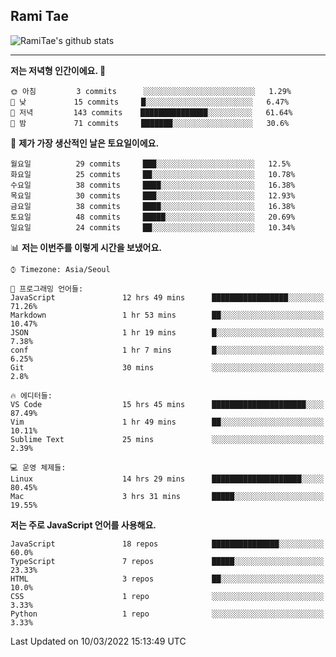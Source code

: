 ## Rami Tae

![RamiTae's github stats](https://github-readme-stats.vercel.app/api?username=RamiTae&show_icons=true&theme=tokyonight)

---
<!--START_SECTION:waka-->
**저는 저녁형 인간이에요. 🦉** 

```text
🌞 아침         3 commits      ░░░░░░░░░░░░░░░░░░░░░░░░░   1.29% 
🌆 낮　         15 commits     █░░░░░░░░░░░░░░░░░░░░░░░░   6.47% 
🌃 저녁         143 commits    ███████████████░░░░░░░░░░   61.64% 
🌙 밤　         71 commits     ███████░░░░░░░░░░░░░░░░░░   30.6%

```
📅 **제가 가장 생산적인 날은 토요일이에요.** 

```text
월요일          29 commits     ███░░░░░░░░░░░░░░░░░░░░░░   12.5% 
화요일          25 commits     ██░░░░░░░░░░░░░░░░░░░░░░░   10.78% 
수요일          38 commits     ████░░░░░░░░░░░░░░░░░░░░░   16.38% 
목요일          30 commits     ███░░░░░░░░░░░░░░░░░░░░░░   12.93% 
금요일          38 commits     ████░░░░░░░░░░░░░░░░░░░░░   16.38% 
토요일          48 commits     █████░░░░░░░░░░░░░░░░░░░░   20.69% 
일요일          24 commits     ██░░░░░░░░░░░░░░░░░░░░░░░   10.34%

```


📊 **저는 이번주를 이렇게 시간을 보냈어요.** 

```text
⌚︎ Timezone: Asia/Seoul

💬 프로그래밍 언어들: 
JavaScript               12 hrs 49 mins      █████████████████░░░░░░░░   71.26% 
Markdown                 1 hr 53 mins        ██░░░░░░░░░░░░░░░░░░░░░░░   10.47% 
JSON                     1 hr 19 mins        █░░░░░░░░░░░░░░░░░░░░░░░░   7.38% 
conf                     1 hr 7 mins         █░░░░░░░░░░░░░░░░░░░░░░░░   6.25% 
Git                      30 mins             ░░░░░░░░░░░░░░░░░░░░░░░░░   2.8%

🔥 에디터들: 
VS Code                  15 hrs 45 mins      █████████████████████░░░░   87.49% 
Vim                      1 hr 49 mins        ██░░░░░░░░░░░░░░░░░░░░░░░   10.11% 
Sublime Text             25 mins             ░░░░░░░░░░░░░░░░░░░░░░░░░   2.39%

💻 운영 체제들: 
Linux                    14 hrs 29 mins      ████████████████████░░░░░   80.45% 
Mac                      3 hrs 31 mins       █████░░░░░░░░░░░░░░░░░░░░   19.55%

```

**저는 주로 JavaScript 언어를 사용해요.** 

```text
JavaScript               18 repos            ███████████████░░░░░░░░░░   60.0% 
TypeScript               7 repos             █████░░░░░░░░░░░░░░░░░░░░   23.33% 
HTML                     3 repos             ██░░░░░░░░░░░░░░░░░░░░░░░   10.0% 
CSS                      1 repo              ░░░░░░░░░░░░░░░░░░░░░░░░░   3.33% 
Python                   1 repo              ░░░░░░░░░░░░░░░░░░░░░░░░░   3.33%

```



 Last Updated on 10/03/2022 15:13:49 UTC
<!--END_SECTION:waka-->
